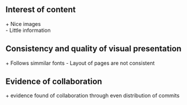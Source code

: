 ## Interest of content ##
\+ Nice images  
\- Little information

## Consistency and quality of visual presentation
\+ Follows simmilar fonts 
\- Layout of pages are not consistent 

## Evidence of collaboration
\+ evidence found of collaboration through even distribution of commits 
